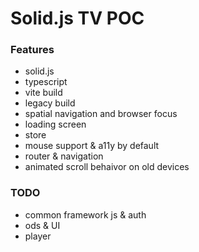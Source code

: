 # Solid.js TV POC

### Features
- solid.js
- typescript
- vite build
- legacy build
- spatial navigation and browser focus
- loading screen
- store
- mouse support & a11y by default
- router & navigation
- animated scroll behaivor on old devices

### TODO
- common framework js & auth
- ods & UI
- player
